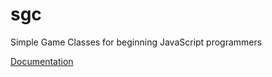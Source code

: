 # sgc
Simple Game Classes for beginning JavaScript programmers

[Documentation](https://csci110.github.io/sgc/)
